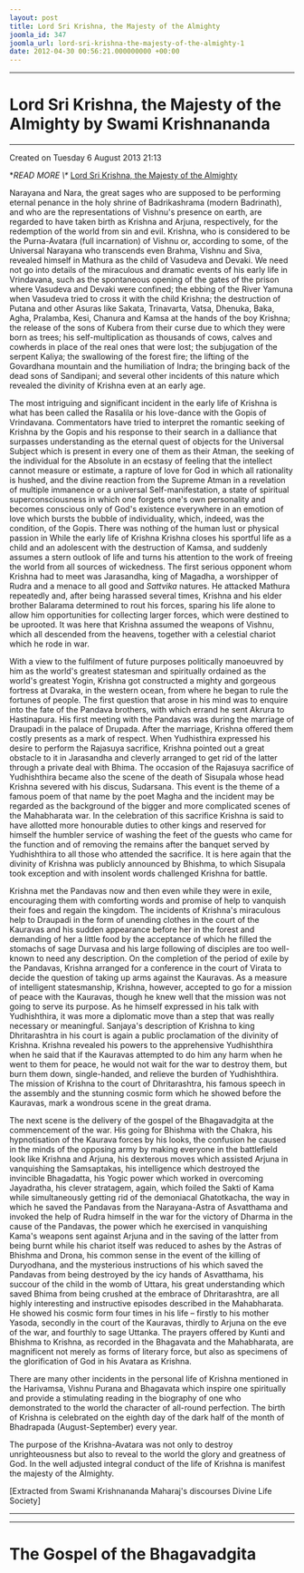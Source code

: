 ```yaml
---
layout: post
title: Lord Sri Krishna, the Majesty of the Almighty
joomla_id: 347
joomla_url: lord-sri-krishna-the-majesty-of-the-almighty-1
date: 2012-04-30 00:56:21.000000000 +00:00
---
```

* * *

# Lord Sri Krishna, the Majesty of the Almighty by Swami Krishnananda

* * *

Created on Tuesday 6 August 2013 21:13

**READ MORE \\\** [Lord Sri Krishna, the Majesty of the Almighty](http://www.swami-krishnananda.org/disc/disc_49.html)

Narayana and Nara, the great sages who are supposed to be performing eternal penance in the holy shrine of Badrikashrama (modern Badrinath), and who are the representations of Vishnu's presence on earth, are regarded to have taken birth as Krishna and Arjuna, respectively, for the redemption of the world from sin and evil. Krishna, who is considered to be the Purna-Avatara (full incarnation) of Vishnu or, according to some, of the Universal Narayana who transcends even Brahma, Vishnu and Siva, revealed himself in Mathura as the child of Vasudeva and Devaki. We need not go into details of the miraculous and dramatic events of his early life in Vrindavana, such as the spontaneous opening of the gates of the prison where Vasudeva and Devaki were confined; the ebbing of the River Yamuna when Vasudeva tried to cross it with the child Krishna; the destruction of Putana and other Asuras like Sakata, Trinavarta, Vatsa, Dhenuka, Baka, Agha, Pralamba, Kesi, Chanura and Kamsa at the hands of the boy Krishna; the release of the sons of Kubera from their curse due to which they were born as trees; his self-multiplication as thousands of cows, calves and cowherds in place of the real ones that were lost; the subjugation of the serpent Kaliya; the swallowing of the forest fire; the lifting of the Govardhana mountain and the humiliation of Indra; the bringing back of the dead sons of Sandipani; and several other incidents of this nature which revealed the divinity of Krishna even at an early age.

The most intriguing and significant incident in the early life of Krishna is what has been called the Rasalila or his love-dance with the Gopis of Vrindavana. Commentators have tried to interpret the romantic seeking of Krishna by the Gopis and his response to their search in a dalliance that surpasses understanding as the eternal quest of objects for the Universal Subject which is present in every one of them as their Atman, the seeking of the individual for the Absolute in an ecstasy of feeling that the intellect cannot measure or estimate, a rapture of love for God in which all rationality is hushed, and the divine reaction from the Supreme Atman in a revelation of multiple immanence or a universal Self-manifestation, a state of spiritual superconsciousness in which one forgets one's own personality and becomes conscious only of God's existence everywhere in an emotion of love which bursts the bubble of individuality, which, indeed, was the condition, of the Gopis. There was nothing of the human lust or physical passion in
While the early life of Krishna
Krishna closes his sportful life as a child and an adolescent with the destruction of Kamsa, and suddenly assumes a stern outlook of life and turns his attention to the work of freeing the world from all sources of wickedness. The first serious opponent whom Krishna had to meet was Jarasandha, king of Magadha, a worshipper of Rudra and a menace to all good and _Sattvika_ natures. He attacked Mathura repeatedly and, after being harassed several times, Krishna and his elder brother Balarama determined to rout his forces, sparing his life alone to allow him opportunities for collecting larger forces, which were destined to be uprooted. It was here that Krishna assumed the weapons of Vishnu, which all descended from the heavens, together with a celestial chariot which he rode in war.

With a view to the fulfilment of future purposes politically manoeuvred by him as the world's greatest statesman and spiritually ordained as the world's greatest Yogin, Krishna got constructed a mighty and gorgeous fortress at Dvaraka, in the western ocean, from where he began to rule the fortunes of people. The first question that arose in his mind was to enquire into the fate of the Pandava brothers, with which errand he sent Akrura to Hastinapura. His first meeting with the Pandavas was during the marriage of Draupadi in the palace of Drupada. After the marriage, Krishna offered them costly presents as a mark of respect. When Yudhisthira expressed his desire to perform the Rajasuya sacrifice, Krishna pointed out a great obstacle to it in Jarasandha and cleverly arranged to get rid of the latter through a private deal with Bhima. The occasion of the Rajasuya sacrifice of Yudhishthira became also the scene of the death of Sisupala whose head Krishna severed with his discus, Sudarsana. This event is the theme of a famous poem of that name by the poet Magha and the incident may be regarded as the background of the bigger and more complicated scenes of the Mahabharata war. In the celebration of this sacrifice Krishna is said to have allotted more honourable duties to other kings and reserved for himself the humbler service of washing the feet of the guests who came for the function and of removing the remains after the banquet served by Yudhishthira to all those who attended the sacrifice. It is here again that the divinity of Krishna was publicly announced by Bhishma, to which Sisupala took exception and with insolent words challenged Krishna for battle.

Krishna met the Pandavas now and then even while they were in exile, encouraging them with comforting words and promise of help to vanquish their foes and regain the kingdom. The incidents of Krishna's miraculous help to Draupadi in the form of unending clothes in the court of the Kauravas and his sudden appearance before her in the forest and demanding of her a little food by the acceptance of which he filled the stomachs of sage Durvasa and his large following of disciples are too well-known to need any description. On the completion of the period of exile by the Pandavas, Krishna arranged for a conference in the court of Virata to decide the question of taking up arms against the Kauravas. As a measure of intelligent statesmanship, Krishna, however, accepted to go for a mission of peace with the Kauravas, though he knew well that the mission was not going to serve its purpose. As he himself expressed in his talk with Yudhishthira, it was more a diplomatic move than a step that was really necessary or meaningful. Sanjaya's description of Krishna to king Dhritarashtra in his court is again a public proclamation of the divinity of Krishna. Krishna revealed his powers to the apprehensive Yudhishthira when he said that if the Kauravas attempted to do him any harm when he went to them for peace, he would not wait for the war to destroy them, but burn them down, single-handed, and relieve the burden of Yudhishthira. The mission of Krishna to the court of Dhritarashtra, his famous speech in the assembly and the stunning cosmic form which he showed before the Kauravas, mark a wondrous scene in the great drama.

The next scene is the delivery of the gospel of the Bhagavadgita at the commencement of the war. His going for Bhishma with the Chakra, his hypnotisation of the Kaurava forces by his looks, the confusion he caused in the minds of the opposing army by making everyone in the battlefield look like Krishna and Arjuna, his dexterous moves which assisted Arjuna in vanquishing the Samsaptakas, his intelligence which destroyed the invincible Bhagadatta, his Yogic power which worked in overcoming Jayadratha, his clever stratagem, again, which foiled the Sakti of Kama while simultaneously getting rid of the demoniacal Ghatotkacha, the way in which he saved the Pandavas from the Narayana-Astra of Asvatthama and invoked the help of Rudra himself in the war for the victory of Dharma in the cause of the Pandavas, the power which he exercised in vanquishing Kama's weapons sent against Arjuna and in the saving of the latter from being burnt while his chariot itself was reduced to ashes by the Astras of Bhishma and Drona, his common sense in the event of the killing of Duryodhana, and the mysterious instructions of his which saved the Pandavas from being destroyed by the icy hands of Asvatthama, his succour of the child in the womb of Uttara, his great understanding which saved Bhima from being crushed at the embrace of Dhritarashtra, are all highly interesting and instructive episodes described in the Mahabharata. He showed his cosmic form four times in his life – firstly to his mother Yasoda, secondly in the court of the Kauravas, thirdly to Arjuna on the eve of the war, and fourthly to sage Uttanka. The prayers offered by Kunti and Bhishma to Krishna, as recorded in the Bhagavata and the Mahabharata, are magnificent not merely as forms of literary force, but also as specimens of the glorification of God in his Avatara as Krishna.

There are many other incidents in the personal life of Krishna mentioned in the Harivamsa, Vishnu Purana and Bhagavata which inspire one spiritually and provide a stimulating reading in the biography of one who demonstrated to the world the character of all-round perfection. The birth of Krishna is celebrated on the eighth day of the dark half of the month of Bhadrapada (August-September) every year.

The purpose of the Krishna-Avatara was not only to destroy unrighteousness but also to reveal to the world the glory and greatness of God. In the well adjusted integral conduct of the life of Krishna is manifest the majesty of the Almighty.

[Extracted from Swami Krishnananda Maharaj's discourses Divine Life Society]

* * *



* * *



# The Gospel of the Bhagavadgita

